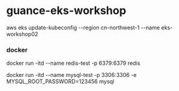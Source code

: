 # guance-eks-workshop

aws eks update-kubeconfig --region cn-northwest-1 --name eks-workshop02




### docker 

docker run -itd --name redis-test -p 6379:6379 redis

docker run -itd --name mysql-test -p 3306:3306 -e MYSQL_ROOT_PASSWORD=123456 mysql
